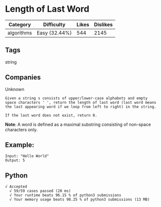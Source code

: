 # Length of Last Word
|Category|Difficulty|Likes|Dislikes|
|-|-|-|-|
|algorithms|Easy (32.44%)|544|2145|

## Tags
string

## Companies
Unknown
```
Given a string s consists of upper/lower-case alphabets and empty space characters ' ', return the length of last word (last word means the last appearing word if we loop from left to right) in the string.

If the last word does not exist, return 0.
```
**Note**: A word is defined as a maximal substring consisting of non-space characters only.

## Example:
```
Input: "Hello World"
Output: 5
```

## Python
```
√ Accepted
  √ 59/59 cases passed (20 ms)
  √ Your runtime beats 96.15 % of python3 submissions
  √ Your memory usage beats 98.25 % of python3 submissions (13 MB)
```